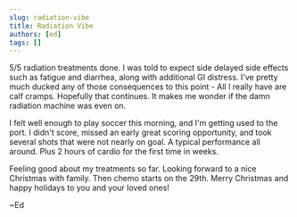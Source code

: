 ```yaml
---
slug: radiation-vibe
title: Radiation Vibe
authors: [ed]
tags: []
---
```

 
5/5 radiation treatments done. I was told to expect side delayed side effects such as fatigue and diarrhea, along with additional GI distress. I've pretty much ducked any of those consequences to this point - All I really have are calf cramps. Hopefully that continues. It makes me wonder if the damn radiation machine was even on. 
 
<!-- truncate --> 

I felt well enough to play soccer this morning, and I'm getting used to the port. I didn't score, missed an early great scoring opportunity, and took several shots that were not nearly on goal. A typical performance all around. Plus 2 hours of cardio for the first time in weeks.
 
Feeling good about my treatments so far. Looking forward to a nice Christmas with family. Then chemo starts on the 29th. Merry Christmas and happy holidays to you and your loved ones!

~Ed
